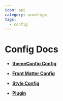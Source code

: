 ```yaml
---
icon: api
category: aconfigpi
tags: 
  - config
---
```


# Config Docs

- [**themeConfig Config**](themeConfig.md)

- [**Front Matter Config**](page.md)

- [**Style Config**](stylus.md)

- [**Plugin**](plugin/readme.md)
